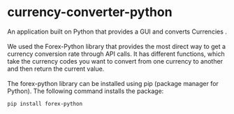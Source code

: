 # currency-converter-python
An application built on Python that provides a GUI and converts Currencies .
<br>
<br> We used the Forex-Python library that provides the most direct way to get a currency conversion rate through API calls. It has different functions, which take the currency codes you want to convert from one currency to another and then return the current value.<br>
<br>
The forex-python library can be installed using pip (package manager for Python). The following command installs the package: <br>

```pip install forex-python```
